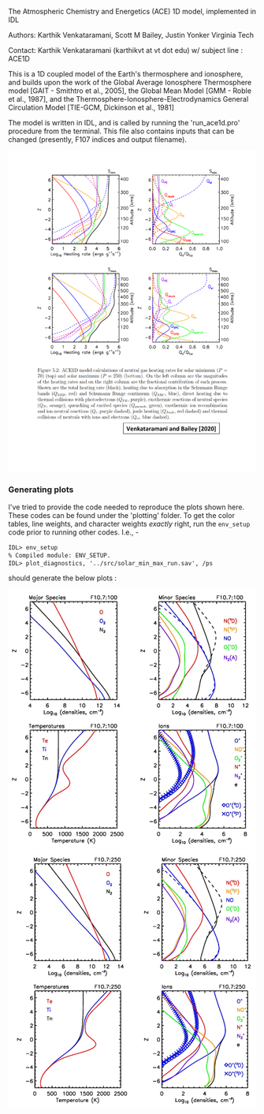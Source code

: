 The Atmospheric Chemistry and Energetics (ACE) 1D model, implemented in IDL

Authors: Karthik Venkataramani, Scott M Bailey, Justin Yonker Virginia Tech

Contact: Karthik Venkataramani (karthikvt at vt dot edu) w/ subject line : ACE1D


This is a 1D coupled model of the Earth's thermosphere and ionosphere, and builds upon the work of the Global Average Ionosphere Thermosphere model [GAIT - Smithtro et al., 2005], the Global Mean Model [GMM - Roble et al., 1987], and the Thermosphere-Ionosphere-Electrodynamics General Circulation Model [TIE-GCM, Dickinson et al., 1981]

The model is written in IDL, and is called by running the 'run_ace1d.pro' procedure from the terminal. This file also contains inputs that can be changed (presently, F107 indices and output filename).

![ACE1D Modeled thermospheric/ionospheric heating terms](heating_terms.png)

### Generating plots
I've tried to provide the code needed to reproduce the plots shown here. These codes can be found under the 'plotting' folder. To get the color tables, line weights, and character weights *exactly* right, run the `env_setup` code prior to running other codes. I.e., -

```
IDL> env_setup
% Compiled module: ENV_SETUP.
IDL> plot_diagnostics, '../src/solar_min_max_run.sav', /ps
```
should generate the below plots : 

![Diagnostic plot, F10.7=100](diagnostic_plot_100_245914617586.jpg)
![Diagnostic plot, F10.7=250](diagnostic_plot_250_245914617586.jpg)
